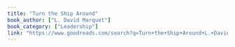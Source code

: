 ```yaml
---
title: "Turn the Ship Around"
book_author: ["L. David Marquet"]
book_category: ["Leadership"]
link: "https://www.goodreads.com/search?q=Turn+the+Ship+Around+L.+David+Marquet"
---
```

